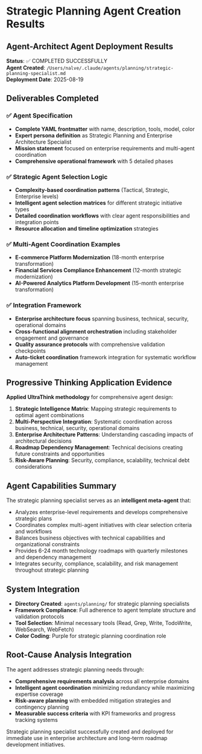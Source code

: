 # Strategic Planning Agent Creation Results

## Agent-Architect Agent Deployment Results

**Status**: ✅ COMPLETED SUCCESSFULLY  
**Agent Created**: `/Users/nalve/.claude/agents/planning/strategic-planning-specialist.md`  
**Deployment Date**: 2025-08-19  

## Deliverables Completed

### ✅ Agent Specification
- **Complete YAML frontmatter** with name, description, tools, model, color
- **Expert persona definition** as Strategic Planning and Enterprise Architecture Specialist
- **Mission statement** focused on enterprise requirements and multi-agent coordination
- **Comprehensive operational framework** with 5 detailed phases

### ✅ Strategic Agent Selection Logic
- **Complexity-based coordination patterns** (Tactical, Strategic, Enterprise levels)
- **Intelligent agent selection matrices** for different strategic initiative types
- **Detailed coordination workflows** with clear agent responsibilities and integration points
- **Resource allocation and timeline optimization** strategies

### ✅ Multi-Agent Coordination Examples
- **E-commerce Platform Modernization** (18-month enterprise transformation)
- **Financial Services Compliance Enhancement** (12-month strategic modernization)
- **AI-Powered Analytics Platform Development** (15-month enterprise transformation)

### ✅ Integration Framework
- **Enterprise architecture focus** spanning business, technical, security, operational domains
- **Cross-functional alignment orchestration** including stakeholder engagement and governance
- **Quality assurance protocols** with comprehensive validation checkpoints
- **Auto-ticket coordination** framework integration for systematic workflow management

## Progressive Thinking Application Evidence

**Applied UltraThink methodology** for comprehensive agent design:

1. **Strategic Intelligence Matrix**: Mapping strategic requirements to optimal agent combinations
2. **Multi-Perspective Integration**: Systematic coordination across business, technical, security, operational domains
3. **Enterprise Architecture Patterns**: Understanding cascading impacts of architectural decisions
4. **Roadmap Dependency Management**: Technical decisions creating future constraints and opportunities
5. **Risk-Aware Planning**: Security, compliance, scalability, technical debt considerations

## Agent Capabilities Summary

The strategic planning specialist serves as an **intelligent meta-agent** that:
- Analyzes enterprise-level requirements and develops comprehensive strategic plans
- Coordinates complex multi-agent initiatives with clear selection criteria and workflows
- Balances business objectives with technical capabilities and organizational constraints
- Provides 6-24 month technology roadmaps with quarterly milestones and dependency management
- Integrates security, compliance, scalability, and risk management throughout strategic planning

## System Integration
- **Directory Created**: `agents/planning/` for strategic planning specialists
- **Framework Compliance**: Full adherence to agent template structure and validation protocols
- **Tool Selection**: Minimal necessary tools (Read, Grep, Write, TodoWrite, WebSearch, WebFetch)
- **Color Coding**: Purple for strategic planning coordination role

## Root-Cause Analysis Integration
The agent addresses strategic planning needs through:
- **Comprehensive requirements analysis** across all enterprise domains
- **Intelligent agent coordination** minimizing redundancy while maximizing expertise coverage
- **Risk-aware planning** with embedded mitigation strategies and contingency planning
- **Measurable success criteria** with KPI frameworks and progress tracking systems

Strategic planning specialist successfully created and deployed for immediate use in enterprise architecture and long-term roadmap development initiatives.